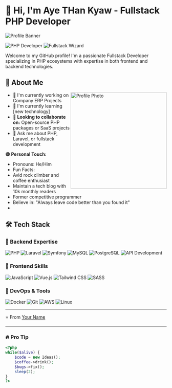# 👋 Hi, I'm Aye THan Kyaw - Fullstack PHP Developer

![Profile Banner](https://via.placeholder.com/1200x400/333/FFFFFF?text=PHP+Fullstack+Developer) <!-- Replace with your actual image URL -->

![PHP Developer](https://img.shields.io/badge/PHP-Developer-777BB4?style=for-the-badge&logo=php&logoColor=white)
![Fullstack Wizard](https://img.shields.io/badge/Fullstack-Wizard-4FC08D?style=for-the-badge&logo=vue.js&logoColor=white)

Welcome to my GitHub profile! I'm a passionate Fullstack Developer specializing in PHP ecosystems with expertise in both frontend and backend technologies.

## 🚀 About Me

<img align="right" src="https://via.placeholder.com/300x300/333/FFFFFF?text=Your+Photo" width="300" alt="Profile Photo"> <!-- Replace with your actual image URL -->

- 🔭 I'm currently working on Company ERP Projects
- 🌱 I'm currently learning [new technology]
- 👯 **Looking to collaborate on:** Open-source PHP packages or SaaS projects
- 💬 Ask me about PHP, Laravel, or fullstack development
  
**😄 Personal Touch:**
  - Pronouns: He/Him
  - Fun Facts:
  - Avid rock climber and coffee enthusiast
  - Maintain a tech blog with 10k monthly readers
  - Former competitive programmer
  - Believe in: "Always leave code better than you found it"
  - 
## 🛠️ Tech Stack

### 🔧 Backend Expertise
![PHP](https://img.shields.io/badge/PHP-777BB4?style=for-the-badge&logo=php&logoColor=white)
![Laravel](https://img.shields.io/badge/Laravel-FF2D20?style=for-the-badge&logo=laravel&logoColor=white)
![Symfony](https://img.shields.io/badge/Symfony-000000?style=for-the-badge&logo=symfony&logoColor=white)
![MySQL](https://img.shields.io/badge/MySQL-4479A1?style=for-the-badge&logo=mysql&logoColor=white)
![PostgreSQL](https://img.shields.io/badge/PostgreSQL-4169E1?style=for-the-badge&logo=postgresql&logoColor=white)
![API Development](https://img.shields.io/badge/API-REST-FF6C37?style=for-the-badge&logo=postman&logoColor=white)

### 🎨 Frontend Skills
![JavaScript](https://img.shields.io/badge/JavaScript-F7DF1E?style=for-the-badge&logo=javascript&logoColor=black)
![Vue.js](https://img.shields.io/badge/Vue.js-4FC08D?style=for-the-badge&logo=vue.js&logoColor=white)
![Tailwind CSS](https://img.shields.io/badge/Tailwind_CSS-38B2AC?style=for-the-badge&logo=tailwind-css&logoColor=white)
![SASS](https://img.shields.io/badge/SASS-CC6699?style=for-the-badge&logo=sass&logoColor=white)

### 🚀 DevOps & Tools
![Docker](https://img.shields.io/badge/Docker-2496ED?style=for-the-badge&logo=docker&logoColor=white)
![Git](https://img.shields.io/badge/Git-F05032?style=for-the-badge&logo=git&logoColor=white)
![AWS](https://img.shields.io/badge/AWS-232F3E?style=for-the-badge&logo=amazon-aws&logoColor=white)
![Linux](https://img.shields.io/badge/Linux-FCC624?style=for-the-badge&logo=linux&logoColor=black)



---

⭐️ From [Your Name](https://github.com/yourusername)

---

### 🔥 Pro Tip
```php
<?php
while($alive) {
    $code = new Ideas();
    $coffee->drink();
    $bugs->fix();
    sleep(2);
}
?>
